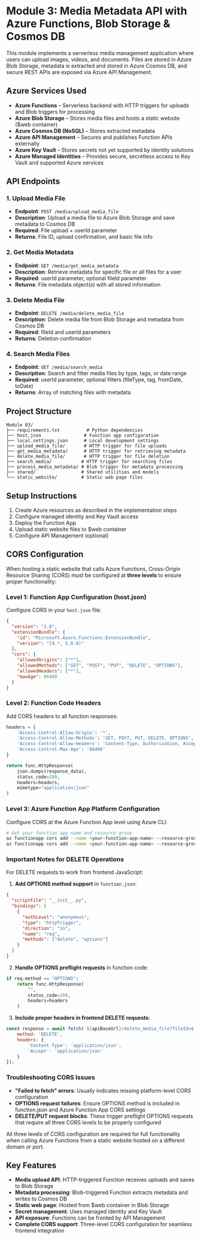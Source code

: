 # Module 3: Media Metadata API with Azure Functions, Blob Storage & Cosmos DB

This module implements a serverless media management application where users can upload images, videos, and documents. Files are stored in Azure Blob Storage, metadata is extracted and stored in Azure Cosmos DB, and secure REST APIs are exposed via Azure API Management.

## Azure Services Used

- **Azure Functions** – Serverless backend with HTTP triggers for uploads and Blob triggers for processing
- **Azure Blob Storage** – Stores media files and hosts a static website ($web container)
- **Azure Cosmos DB (NoSQL)** – Stores extracted metadata
- **Azure API Management** – Secures and publishes Function APIs externally
- **Azure Key Vault** – Stores secrets not yet supported by identity solutions
- **Azure Managed Identities** – Provides secure, secretless access to Key Vault and supported Azure services

## API Endpoints

### 1. Upload Media File
- **Endpoint**: `POST /media/upload_media_file`
- **Description**: Upload a media file to Azure Blob Storage and save metadata to Cosmos DB
- **Required**: File upload + userId parameter
- **Returns**: File ID, upload confirmation, and basic file info

### 2. Get Media Metadata
- **Endpoint**: `GET /media/get_media_metadata`
- **Description**: Retrieve metadata for specific file or all files for a user
- **Required**: userId parameter, optional fileId parameter
- **Returns**: File metadata object(s) with all stored information

### 3. Delete Media File
- **Endpoint**: `DELETE /media/delete_media_file`
- **Description**: Delete media file from Blob Storage and metadata from Cosmos DB
- **Required**: fileId and userId parameters
- **Returns**: Deletion confirmation

### 4. Search Media Files
- **Endpoint**: `GET /media/search_media`
- **Description**: Search and filter media files by type, tags, or date range
- **Required**: userId parameter, optional filters (fileType, tag, fromDate, toDate)
- **Returns**: Array of matching files with metadata

## Project Structure

```
Module 03/
├── requirements.txt          # Python dependencies
├── host.json                # Function app configuration
├── local.settings.json      # Local development settings
├── upload_media_file/       # HTTP trigger for file uploads
├── get_media_metadata/      # HTTP trigger for retrieving metadata
├── delete_media_file/       # HTTP trigger for file deletion
├── search_media/           # HTTP trigger for searching files
├── process_media_metadata/ # Blob trigger for metadata processing
├── shared/                 # Shared utilities and models
└── static_website/         # Static web page files
```

## Setup Instructions

1. Create Azure resources as described in the implementation steps
2. Configure managed identity and Key Vault access
3. Deploy the Function App
4. Upload static website files to $web container
5. Configure API Management (optional)

## CORS Configuration

When hosting a static website that calls Azure Functions, Cross-Origin Resource Sharing (CORS) must be configured at **three levels** to ensure proper functionality:

### Level 1: Function App Configuration (host.json)
Configure CORS in your `host.json` file:

```json
{
  "version": "2.0",
  "extensionBundle": {
    "id": "Microsoft.Azure.Functions.ExtensionBundle",
    "version": "[4.*, 5.0.0)"
  },
  "cors": {
    "allowedOrigins": ["*"],
    "allowedMethods": ["GET", "POST", "PUT", "DELETE", "OPTIONS"],
    "allowedHeaders": ["*"],
    "maxAge": 86400
  }
}
```

### Level 2: Function Code Headers
Add CORS headers to all function responses:

```python
headers = {
    'Access-Control-Allow-Origin': '*',
    'Access-Control-Allow-Methods': 'GET, POST, PUT, DELETE, OPTIONS',
    'Access-Control-Allow-Headers': 'Content-Type, Authorization, Accept',
    'Access-Control-Max-Age': '86400'
}

return func.HttpResponse(
    json.dumps(response_data),
    status_code=200,
    headers=headers,
    mimetype="application/json"
)
```

### Level 3: Azure Function App Platform Configuration
Configure CORS at the Azure Function App level using Azure CLI:

```bash
# Get your function app name and resource group
az functionapp cors add --name <your-function-app-name> --resource-group <your-resource-group> --allowed-origins "*"
az functionapp cors add --name <your-function-app-name> --resource-group <your-resource-group> --allowed-methods "GET,POST,PUT,DELETE,OPTIONS"
```

### Important Notes for DELETE Operations

For DELETE requests to work from frontend JavaScript:

1. **Add OPTIONS method support** in `function.json`:
```json
{
  "scriptFile": "__init__.py",
  "bindings": [
    {
      "authLevel": "anonymous",
      "type": "httpTrigger",
      "direction": "in",
      "name": "req",
      "methods": ["delete", "options"]
    }
  ]
}
```

2. **Handle OPTIONS preflight requests** in function code:
```python
if req.method == "OPTIONS":
    return func.HttpResponse(
        "",
        status_code=200,
        headers=headers
    )
```

3. **Include proper headers in frontend DELETE requests**:
```javascript
const response = await fetch(`${apiBaseUrl}/delete_media_file?fileId=${fileId}&userId=${userId}`, {
    method: 'DELETE',
    headers: {
        'Content-Type': 'application/json',
        'Accept': 'application/json'
    }
});
```

### Troubleshooting CORS Issues

- **"Failed to fetch" errors**: Usually indicates missing platform-level CORS configuration
- **OPTIONS request failures**: Ensure OPTIONS method is included in function.json and Azure Function App CORS settings
- **DELETE/PUT request blocks**: These trigger preflight OPTIONS requests that require all three CORS levels to be properly configured

All three levels of CORS configuration are required for full functionality when calling Azure Functions from a static website hosted on a different domain or port.

## Key Features

- **Media upload API**: HTTP-triggered Function receives uploads and saves to Blob Storage
- **Metadata processing**: Blob-triggered Function extracts metadata and writes to Cosmos DB
- **Static web page**: Hosted from $web container in Blob Storage
- **Secret management**: Uses managed identity and Key Vault
- **API exposure**: Functions can be fronted by API Management
- **Complete CORS support**: Three-level CORS configuration for seamless frontend integration
